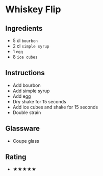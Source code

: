 # Whiskey Flip

## Ingredients
- 5 cl `bourbon`
- 2 cl `simple syrup`
- 1 `egg`
- 8 `ice cubes`

## Instructions
- Add bourbon
- Add simple syrup
- Add egg
- Dry shake for 15 seconds
- Add ice cubes and shake for 15 seconds
- Double strain

## Glassware
- Coupe glass

## Rating
- ★★★★★